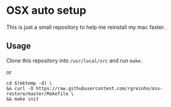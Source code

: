 # OSX auto setup

This is just a small repository to help me reinstall my mac faster.

## Usage

Clone this repository into `/usr/local/src` and run `make`.

or 

```
cd $(mktemp -d) \
&& curl -O https://raw.githubusercontent.com/rgreinho/osx-restore/master/Makefile \
&& make init
```